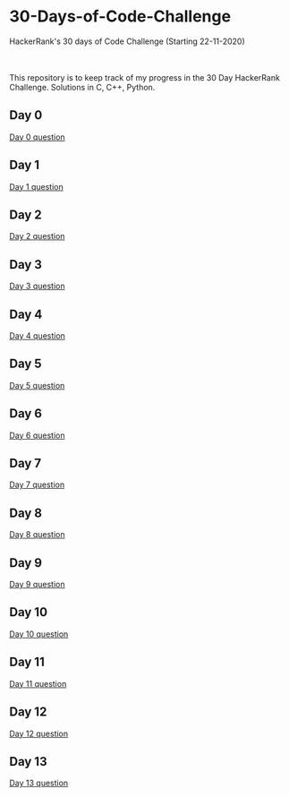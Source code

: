# 30-Days-of-Code-Challenge
HackerRank's 30 days of Code Challenge (Starting 22-11-2020)

<br><br>
This repository is to keep track of my progress in the 30 Day HackerRank Challenge. Solutions in C, C++, Python.

## Day 0
<a href="https://www.hackerrank.com/challenges/30-hello-world/problem">Day 0 question</a>

## Day 1
<a href="https://www.hackerrank.com/challenges/30-data-types/problem">Day 1 question</a>

## Day 2
<a href="https://www.hackerrank.com/challenges/30-operators/problem">Day 2 question</a>

## Day 3
<a href="https://www.hackerrank.com/challenges/30-conditional-statements/problem">Day 3 question</a>

## Day 4
<a href="https://www.hackerrank.com/challenges/30-class-vs-instance/problem">Day 4 question</a>

## Day 5
<a href="https://www.hackerrank.com/challenges/30-loops/problem">Day 5 question</a>

## Day 6
<a href="https://www.hackerrank.com/challenges/30-review-loop/problem">Day 6 question</a>

## Day 7
<a href="https://www.hackerrank.com/challenges/30-arrays/problem">Day 7 question</a>

## Day 8
<a href="https://www.hackerrank.com/challenges/30-dictionaries-and-maps/problem">Day 8 question</a>

## Day 9
<a href="https://www.hackerrank.com/challenges/30-recursion/problem">Day 9 question</a>

## Day 10
<a href="https://www.hackerrank.com/challenges/30-binary-numbers/problem">Day 10 question</a>

## Day 11
<a href="https://www.hackerrank.com/challenges/30-2d-arrays/problem">Day 11 question</a>

## Day 12
<a href="https://www.hackerrank.com/challenges/30-inheritance/problem">Day 12 question</a>

## Day 13
<a href="https://www.hackerrank.com/challenges/30-abstract-classes/problem">Day 13 question</a>
